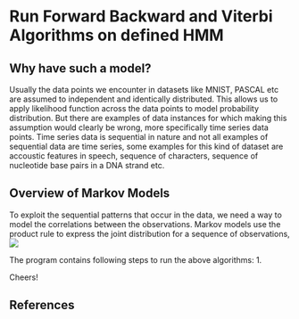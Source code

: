 # Run Forward Backward and Viterbi Algorithms on defined HMM

## Why have such a model?
Usually the data points we encounter in datasets like MNIST, PASCAL etc are assumed to independent and identically distributed. This allows us to apply likelihood function across the data points to model probability distribution. But there are examples of data instances for which making this assumption would clearly be wrong, more specifically time series data points. Time series data is sequential in nature and not all examples of sequential data are time series, some examples for this kind of dataset are accoustic features in speech, sequence of characters, sequence of nucleotide base pairs in a DNA strand etc. 

## Overview of Markov Models
To exploit the sequential patterns that occur in the data, we need a way to model the correlations between the observations. Markov models use the product rule to express the joint distribution for a sequence of observations, 
<img src="https://render.githubusercontent.com/render/math?math=P(x_1, x_2, ..., x_n) = \Pi^n_{i=2} p(x_i|x_1,...x_i-1) ">

The program contains following steps to run the above algorithms:
1. 

Cheers!

## References 

